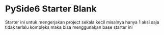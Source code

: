 # PySide6 Starter Blank
Starter ini untuk mengerjakan project sekala kecil
misalnya hanya 1 aksi saja tidak terlalu kompleks maka bisa menggunakan base starter ini